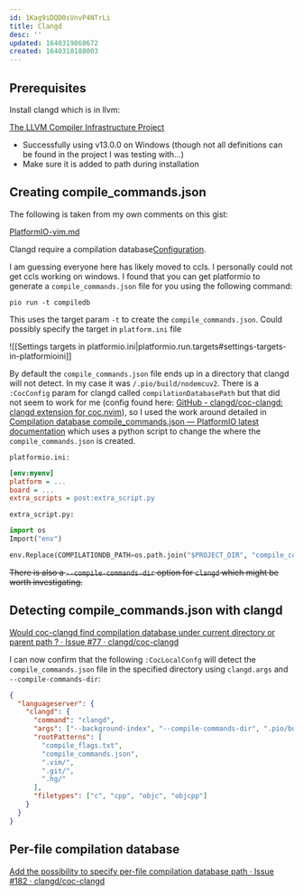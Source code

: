```yaml
---
id: 1Kag9iDQD0sVnvP4NTrLi
title: Clangd
desc: ''
updated: 1640319868672
created: 1640318188003
---
```



## Prerequisites

Install clangd which is in llvm:

[The LLVM Compiler Infrastructure Project](https://llvm.org/)

- Successfully using v13.0.0 on Windows (though not all definitions can be found in the project I was testing with...)
- Make sure it is added to path during installation

## Creating compile_commands.json


The following is taken from my own comments on this gist:

[PlatformIO-vim.md](https://gist.github.com/neta540/9e65261be52d6cd4d6c17399b78d34bb)


Clangd require a compilation database[Configuration](https://clangd.llvm.org/config#compilationdatabase).

I am guessing everyone here has likely moved to ccls. I personally could not get ccls working on windows. I found that you can get platformio to generate a `compile_commands.json` file for you using the following command:

```batch
pio run -t compiledb
```

This uses the target param `-t` to create the `compile_commands.json`. Could possibly specify the target in `platform.ini` file

![[Settings targets in platformio.ini|platformio.run.targets#settings-targets-in-platformioini]]

By default the `compile_commands.json` file ends up in a directory that clangd will not detect. In my case it was `/.pio/build/nodemcuv2`. There is a `:CocConfig` param for clangd called `compilationDatabasePath` but that did not seem to work for me (config found here: [GitHub - clangd/coc-clangd: clangd extension for coc.nvim](https://github.com/clangd/coc-clangd#configurations)), so I used the work around detailed in [Compilation database compile_commands.json &mdash; PlatformIO latest documentation](https://docs.platformio.org/en/latest/integration/compile_commands.html) which uses a python script to change the where the `compile_commands.json` is created.


`platformio.ini:`

```ini
[env:myenv]
platform = ...
board = ...
extra_scripts = post:extra_script.py
```

`extra_script.py:`

```python
import os
Import("env")

env.Replace(COMPILATIONDB_PATH=os.path.join("$PROJECT_DIR", "compile_commands.json"))

```

~~There is also a `--compile-commands-dir` option for `clangd` which might be worth investigating.~~

## Detecting compile_commands.json with clangd

[Would coc-clangd find compilation database under current directory or parent path ? · Issue #77 · clangd/coc-clangd](https://github.com/clangd/coc-clangd/issues/77)

I can now confirm that the following `:CocLocalConfg` will detect the `compile_commands.json` file in the specified directory using `clangd.args` and `--compile-commands-dir`:

```json
{
  "languageserver": {
    "clangd": {
      "command": "clangd",
      "args": ["--background-index", "--compile-commands-dir", ".pio/build/nodemcuv2" ],
      "rootPatterns": [
        "compile_flags.txt",
        "compile_commands.json",
        ".vim/",
        ".git/",
        ".hg/"
      ],
      "filetypes": ["c", "cpp", "objc", "objcpp"]
    }
  }
}
```


## Per-file compilation database

[Add the possibility to specify per-file compilation database path · Issue #182 · clangd/coc-clangd](https://github.com/clangd/coc-clangd/issues/182)
